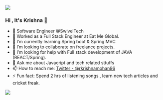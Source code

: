 ![](https://komarev.com/ghpvc/?username=programmer-krish)

### Hi , It's Krishna 👋

- 💬 Software Engineer @SwivelTech
- 🔭 Worked  as a  Full Stack Engineer at Eat Me Global.
- 🌱 I’m currently learning Spring boot & Spring MVC
- 👯 I’m looking to collaborate on  freelance projects.
- 🤔 I’m looking for help with Full stack development of JAVA (REACT/Spring).
- 💬 Ask me about Javacript and tech related sttuffs
- 📫 How to reach me: [Twitter - @rkrishnamohan96](https://twitter.com/rkrishnamohan96)
- ⚡ Fun fact: Spend 2 hrs of listening songs , learn new tech articles and cricket freak.

<img src="https://github-readme-stats.vercel.app/api?username=programmer-krish&&show_icons=true&title_color=ffffff&icon_color=bb2acf&text_color=daf7dc&bg_color=151515">

